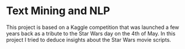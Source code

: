 # Text Mining and NLP
This project is based on a Kaggle competition that was launched a few years back as a tribute to the Star Wars day on the 4th of May. In this project I tried to deduce insights about the Star Wars movie scripts.
